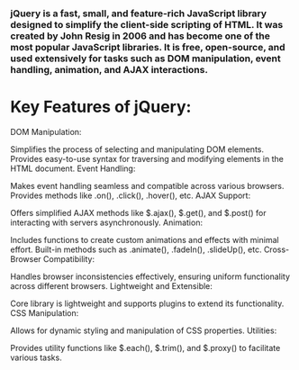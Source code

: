 <h3>jQuery is a fast, small, and feature-rich JavaScript library designed to simplify the client-side scripting of HTML. It was created by John Resig in 2006 and has become one of the most popular JavaScript libraries. It is free, open-source, and used extensively for tasks such as DOM manipulation, event handling, animation, and AJAX interactions.</h3>

<h1>Key Features of jQuery:</h1>
DOM Manipulation:

Simplifies the process of selecting and manipulating DOM elements.
Provides easy-to-use syntax for traversing and modifying elements in the HTML document.
Event Handling:

Makes event handling seamless and compatible across various browsers.
Provides methods like .on(), .click(), .hover(), etc.
AJAX Support:

Offers simplified AJAX methods like $.ajax(), $.get(), and $.post() for interacting with servers asynchronously.
Animation:

Includes functions to create custom animations and effects with minimal effort.
Built-in methods such as .animate(), .fadeIn(), .slideUp(), etc.
Cross-Browser Compatibility:

Handles browser inconsistencies effectively, ensuring uniform functionality across different browsers.
Lightweight and Extensible:

Core library is lightweight and supports plugins to extend its functionality.
CSS Manipulation:

Allows for dynamic styling and manipulation of CSS properties.
Utilities:

Provides utility functions like $.each(), $.trim(), and $.proxy() to facilitate various tasks.
